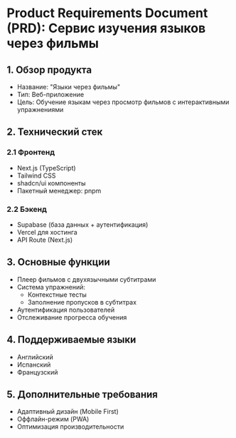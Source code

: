 # Product Requirements Document (PRD): Сервис изучения языков через фильмы

## 1. Обзор продукта
- Название: "Языки через фильмы"
- Тип: Веб-приложение
- Цель: Обучение языкам через просмотр фильмов с интерактивными упражнениями

## 2. Технический стек
### 2.1 Фронтенд
- Next.js (TypeScript)
- Tailwind CSS
- shadcn/ui компоненты
- Пакетный менеджер: pnpm

### 2.2 Бэкенд
- Supabase (база данных + аутентификация)
- Vercel для хостинга
- API Route (Next.js)

## 3. Основные функции
- Плеер фильмов с двухязычными субтитрами
- Система упражнений:
  - Контекстные тесты
  - Заполнение пропусков в субтитрах
- Аутентификация пользователей
- Отслеживание прогресса обучения

## 4. Поддерживаемые языки
- Английский
- Испанский
- Французский

## 5. Дополнительные требования
- Адаптивный дизайн (Mobile First)
- Оффлайн-режим (PWA)
- Оптимизация производительности
